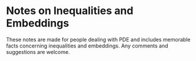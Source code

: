 # Notes on Inequalities and Embeddings

These notes are made for people dealing with PDE and includes memorable facts concerning inequalities and embeddings.
Any comments and suggestions are welcome.
